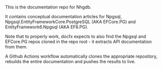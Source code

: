 This is the documentation repo for Nhgdb.

It contains conceptual documentation articles for Npgsql, Npgsql.EntityFrameworkCore.PostgreSQL (AKA EFCore.PG) and EntityFramework6.Npgsql (AKA EF6.PG).

Note that to properly work, docfx expects to also find the Npgsql and EFCore.PG repos cloned in the repo root - it extracts API documentation from them.

A Github Actions workflow automatically clones the appropriate repository, rebuilds the entire documentation and pushes the results to live.
